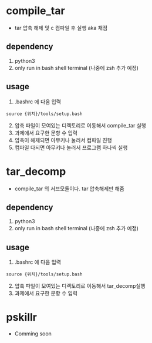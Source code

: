 # compile_tar 
- tar 압축 해제 및 c 컴파일 후 실행 aka 채점
## dependency
1. python3
2. only run in bash shell terminal (나중에 zsh 추가 예정)

## usage
1. .bashrc 에 다음 입력
``` 
source {위치}/tools/setup.bash
```
2. 압축 파일이 모여있는 디렉토리로 이동해서 compile_tar 실행
3. 과제에서 요구한 문항 수 입력
4. 압축이 해제되면 아무키나 눌러서 컴파일 진행
5. 컴파일 다되면 아무키나 눌러서 프로그램 하나씩 실행

# tar_decomp 
- compile_tar 의 서브모듈이다. tar 압축해제만 해줌
## dependency
1. python3
2. only run in bash shell terminal (나중에 zsh 추가 예정)
## usage
1. .bashrc 에 다음 입력
``` 
source {위치}/tools/setup.bash
```
2. 압축 파일이 모여있는 디렉토리로 이동해서 tar_decomp실행
3. 과제에서 요구한 문항 수 입력

# pskillr
- Comming soon
